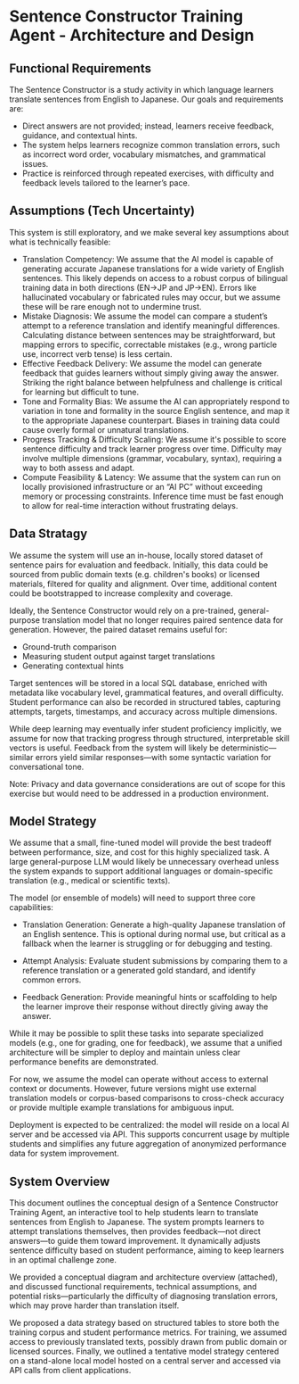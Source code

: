 # Sentence Constructor Training Agent - Architecture and Design

## Functional Requirements

The Sentence Constructor is a study activity in which language learners translate sentences from English to Japanese. Our goals and requirements are:

* Direct answers are not provided; instead, learners receive feedback, guidance, and contextual hints.
* The system helps learners recognize common translation errors, such as incorrect word order, vocabulary mismatches, and grammatical issues.
* Practice is reinforced through repeated exercises, with difficulty and feedback levels tailored to the learner’s pace.

## Assumptions (Tech Uncertainty)

This system is still exploratory, and we make several key assumptions about what is technically feasible:

* Translation Competency: We assume that the AI model is capable of generating accurate Japanese translations for a wide variety of English sentences. This likely depends on access to a robust corpus of bilingual training data in both directions (EN→JP and JP→EN). Errors like hallucinated vocabulary or fabricated rules may occur, but we assume these will be rare enough not to undermine trust.
* Mistake Diagnosis: We assume the model can compare a student’s attempt to a reference translation and identify meaningful differences. Calculating distance between sentences may be straightforward, but mapping errors to specific, correctable mistakes (e.g., wrong particle use, incorrect verb tense) is less certain.
* Effective Feedback Delivery: We assume the model can generate feedback that guides learners without simply giving away the answer. Striking the right balance between helpfulness and challenge is critical for learning but difficult to tune.
* Tone and Formality Bias: We assume the AI can appropriately respond to variation in tone and formality in the source English sentence, and map it to the appropriate Japanese counterpart. Biases in training data could cause overly formal or unnatural translations.
* Progress Tracking & Difficulty Scaling: We assume it's possible to score sentence difficulty and track learner progress over time. Difficulty may involve multiple dimensions (grammar, vocabulary, syntax), requiring a way to both assess and adapt.
* Compute Feasibility & Latency: We assume that the system can run on locally provisioned infrastructure or an “AI PC” without exceeding memory or processing constraints. Inference time must be fast enough to allow for real-time interaction without frustrating delays.


## Data Stratagy

We assume the system will use an in-house, locally stored dataset of sentence pairs for evaluation and feedback. Initially, this data could be sourced from public domain texts (e.g. children's books) or licensed materials, filtered for quality and alignment. Over time, additional content could be bootstrapped to increase complexity and coverage.

Ideally, the Sentence Constructor would rely on a pre-trained, general-purpose translation model that no longer requires paired sentence data for generation. However, the paired dataset remains useful for:

* Ground-truth comparison
* Measuring student output against target translations
* Generating contextual hints

Target sentences will be stored in a local SQL database, enriched with metadata like vocabulary level, grammatical features, and overall difficulty. Student performance can also be recorded in structured tables, capturing attempts, targets, timestamps, and accuracy across multiple dimensions.

While deep learning may eventually infer student proficiency implicitly, we assume for now that tracking progress through structured, interpretable skill vectors is useful. Feedback from the system will likely be deterministic—similar errors yield similar responses—with some syntactic variation for conversational tone.

Note: Privacy and data governance considerations are out of scope for this exercise but would need to be addressed in a production environment.

## Model Strategy
We assume that a small, fine-tuned model will provide the best tradeoff between performance, size, and cost for this highly specialized task. A large general-purpose LLM would likely be unnecessary overhead unless the system expands to support additional languages or domain-specific translation (e.g., medical or scientific texts).

The model (or ensemble of models) will need to support three core capabilities:

* Translation Generation: Generate a high-quality Japanese translation of an English sentence. This is optional during normal use, but critical as a fallback when the learner is struggling or for debugging and testing.

* Attempt Analysis: Evaluate student submissions by comparing them to a reference translation or a generated gold standard, and identify common errors.

* Feedback Generation: Provide meaningful hints or scaffolding to help the learner improve their response without directly giving away the answer.

While it may be possible to split these tasks into separate specialized models (e.g., one for grading, one for feedback), we assume that a unified architecture will be simpler to deploy and maintain unless clear performance benefits are demonstrated.

For now, we assume the model can operate without access to external context or documents. However, future versions might use external translation models or corpus-based comparisons to cross-check accuracy or provide multiple example translations for ambiguous input.

Deployment is expected to be centralized: the model will reside on a local AI server and be accessed via API. This supports concurrent usage by multiple students and simplifies any future aggregation of anonymized performance data for system improvement.

## System Overview

This document outlines the conceptual design of a Sentence Constructor Training Agent, an interactive tool to help students learn to translate sentences from English to Japanese. The system prompts learners to attempt translations themselves, then provides feedback—not direct answers—to guide them toward improvement. It dynamically adjusts sentence difficulty based on student performance, aiming to keep learners in an optimal challenge zone.

We provided a conceptual diagram and architecture overview (attached), and discussed functional requirements, technical assumptions, and potential risks—particularly the difficulty of diagnosing translation errors, which may prove harder than translation itself.

We proposed a data strategy based on structured tables to store both the training corpus and student performance metrics. For training, we assumed access to previously translated texts, possibly drawn from public domain or licensed sources. Finally, we outlined a tentative model strategy centered on a stand-alone local model hosted on a central server and accessed via API calls from client applications.